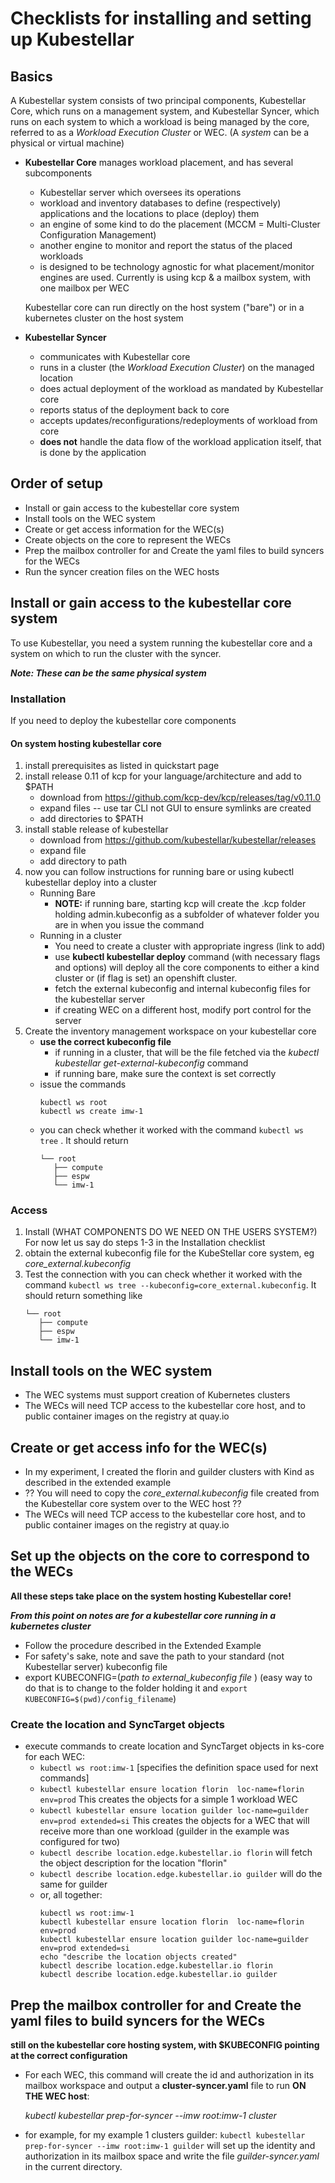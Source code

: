 # Checklists for installing and setting up Kubestellar

## Basics
A Kubestellar system consists of two principal components, Kubestellar Core, which runs on a management system, and Kubestellar Syncer, which runs on each system to which a workload is being managed by the core, referred to as a _Workload Execution Cluster_ or WEC. (A _system_ can be a physical or virtual machine)

- **Kubestellar Core**  manages workload placement, and has several subcomponents
  - Kubestellar server which oversees its operations
  - workload and inventory databases to define (respectively) applications and the locations to place (deploy) them
  - an engine of some kind to do the placement (MCCM = Multi-Cluster Configuration Management)
  - another engine to monitor and report the status of the placed workloads
  - is designed to be technology agnostic for what placement/monitor engines are used. Currently is using kcp & a mailbox system, with one mailbox per WEC

  Kubestellar core can run directly on the host system ("bare") or in a kubernetes cluster on the host system

- **Kubestellar Syncer**
  - communicates with Kubestellar core
  - runs in a cluster (the _Workload Execution Cluster_) on the managed location
  - does actual deployment of the workload as mandated by Kubestellar core
  - reports status of the deployment back to core
  - accepts updates/reconfigurations/redeployments of workload from core
  - **does not** handle the data flow of the workload application itself, that is done by the application

## Order of setup
  - Install or gain access to the kubestellar core system
  - Install tools on the WEC system
  - Create or get access information for the WEC(s)
  - Create objects on the core to represent the WECs
  - Prep the mailbox controller for and Create the yaml files to build syncers for the WECs
  - Run the syncer creation files on the WEC hosts

## Install or gain access to the kubestellar core system

To use Kubestellar, you need a system running the kubestellar core and a system on which to run the cluster with the syncer.

_**Note: These can be the same physical system**_
### Installation
If you need to deploy the kubestellar core components
#### On system hosting kubestellar core
1. install prerequisites as listed in quickstart page
2. install release 0.11 of kcp for your language/architecture and add to $PATH 
    - download from https://github.com/kcp-dev/kcp/releases/tag/v0.11.0
    - expand files -- use tar CLI not GUI to ensure symlinks are created
    - add directories to $PATH
3. install stable release of kubestellar
    - download from https://github.com/kubestellar/kubestellar/releases
    - expand file
    - add directory to path
4. now you can follow instructions for running bare or using kubectl kubestellar deploy into a cluster
    - Running Bare
      - **NOTE:** if running bare, starting kcp will create the .kcp folder holding admin.kubeconfig as a subfolder of whatever folder you are in when you issue the command
    - Running in a cluster
      - You need to create a cluster with appropriate ingress (link to add)
       - use **kubectl kubestellar deploy** command (with necessary flags and options) will deploy all the core components to either a kind cluster or (if flag is set) an openshift cluster.
       - fetch the external kubeconfig and internal kubeconfig files for the kubestellar server
       - if creating WEC on a different host, modify port control for the server
5. Create the inventory management workspace on your kubestellar core
    - **use the correct kubeconfig file**
       - if running in a cluster, that will be the file fetched via the _kubectl kubestellar get-external-kubeconfig_ command
       - if running bare, make sure the context is set correctly
    - issue the commands 
      ```
      kubectl ws root
      kubectl ws create imw-1
      ```
    - you can check whether it worked with the command `kubectl ws tree` . It should return
      ```
      └── root
         ├── compute
         ├── espw
         └── imw-1
      ```
### Access
1. Install (WHAT COMPONENTS DO WE NEED ON THE USERS SYSTEM?) 
For now let us say do steps 1-3 in the Installation checklist
3. obtain the external kubeconfig file for the KubeStellar core system, eg _core_external.kubeconfig_
4. Test the connection with you can check whether it worked with the command `kubectl ws tree --kubeconfig=core_external.kubeconfig`. 
It should return something like
      ```
      └── root
         ├── compute
         ├── espw
         └── imw-1
      ```
## Install tools on the WEC system
  - The WEC systems must support creation of Kubernetes clusters
  - The WECs will need TCP access to the kubestellar core host, and to public container images on the registry at quay.io
  
## Create or get access info for the WEC(s)
  - In my experiment, I created the florin and guilder clusters with Kind as described in the extended example
  - ?? You will need to copy the _core_external.kubeconfig_ file created from the Kubestellar core system over to the WEC host ??
  - The WECs will need TCP access to the kubestellar core host, and to public container images on the registry at quay.io

## Set up the objects on the core to correspond to the WECs
**All these steps take place on the system hosting Kubestellar core!**

**_From this point on notes are for a kubestellar core running in a kubernetes cluster_** 
  - Follow the procedure described in the Extended Example 
  - For safety's sake, note and save the path to your standard (not Kubestellar server) kubeconfig file
  - export KUBECONFIG=(_path to external_kubeconfig file_ )
(easy way to do that is to change to the folder holding it and `export KUBECONFIG=$(pwd)/config_filename`)
### Create the location and SyncTarget objects
  - execute commands to create location and SyncTarget objects in ks-core for each WEC:
    - `kubectl ws root:imw-1` [specifies the definition space used for next commands]
    - `kubectl kubestellar ensure location florin  loc-name=florin  env=prod` This creates the objects for a simple 1 workload WEC
    - `kubectl kubestellar ensure location guilder loc-name=guilder env=prod extended=si` This creates the objects for a WEC that will receive more than one workload (guilder in the example was configured for two)
    - `kubectl describe location.edge.kubestellar.io florin` will fetch the object description for the location "florin"
    - `kubectl describe location.edge.kubestellar.io guilder` will do the same for guilder
    - or, all together:
      ```
      kubectl ws root:imw-1
      kubectl kubestellar ensure location florin  loc-name=florin  env=prod
      kubectl kubestellar ensure location guilder loc-name=guilder env=prod extended=si
      echo "describe the location objects created"
      kubectl describe location.edge.kubestellar.io florin
      kubectl describe location.edge.kubestellar.io guilder
      ```
## Prep the mailbox controller for and Create the yaml files to build syncers for the WECs
**still on the kubestellar core hosting system, with $KUBECONFIG pointing at the correct configuration**
  - For each WEC, this command will create the id and authorization in its mailbox workspace and output a 
   **cluster-syncer.yaml** file to run **ON THE WEC host**:

    _kubectl kubestellar prep-for-syncer --imw root:imw-1 cluster_

  - for example, for my example 1 clusters guilder:
    `kubectl kubestellar prep-for-syncer --imw root:imw-1 guilder`
    will set up the identity and authorization in its mailbox space and write the file _guilder-syncer.yaml_ in the current directory.
   

 
